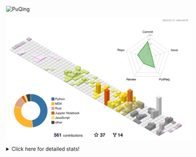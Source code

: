 ![PuQing](https://user-images.githubusercontent.com/27223114/171565019-9a56fae6-b08b-421f-99db-7e830da42371.png)

![](./profile-3d-contrib/profile-season-animate.svg)

<details>
<summary>Click here for detailed stats!</summary>

<!--START_SECTION:waka-->
![Lines of code](https://img.shields.io/badge/From%20Hello%20World%20I%27ve%20Written-1.3%20million%20lines%20of%20code-blue)

**🐱 My GitHub Data** 

> 📦 279.2 kB Used in GitHub's Storage 
 > 
> 🏆 180 Contributions in the Year 2024
 > 
> 🚫 Not Opted to Hire
 > 
> 📜 46 Public Repositories 
 > 
> 🔑 27 Private Repositories 
 > 
**I'm an Early 🐤** 

```text
🌞 Morning                520 commits         ██░░░░░░░░░░░░░░░░░░░░░░░   07.69 % 
🌆 Daytime                3148 commits        ████████████░░░░░░░░░░░░░   46.53 % 
🌃 Evening                1282 commits        █████░░░░░░░░░░░░░░░░░░░░   18.95 % 
🌙 Night                  1816 commits        ███████░░░░░░░░░░░░░░░░░░   26.84 % 
```


📊 **This Week I Spent My Time On** 

```text
💬 Programming Languages: 
TypeScript               12 hrs 29 mins      ███████████░░░░░░░░░░░░░░   45.85 % 
Rust                     8 hrs 4 mins        ███████░░░░░░░░░░░░░░░░░░   29.66 % 
Python                   3 hrs 36 mins       ███░░░░░░░░░░░░░░░░░░░░░░   13.25 % 
JSON                     1 hr 3 mins         █░░░░░░░░░░░░░░░░░░░░░░░░   03.90 % 
TOML                     28 mins             ░░░░░░░░░░░░░░░░░░░░░░░░░   01.76 % 

🔥 Editors: 
VS Code                  27 hrs 15 mins      █████████████████████████   100.00 % 

💻 Operating System: 
WSL                      23 hrs 58 mins      ██████████████████████░░░   87.97 % 
Linux                    3 hrs 15 mins       ███░░░░░░░░░░░░░░░░░░░░░░   11.98 % 
Windows                  0 secs              ░░░░░░░░░░░░░░░░░░░░░░░░░   00.06 % 
```


<!--END_SECTION:waka-->
</details>
